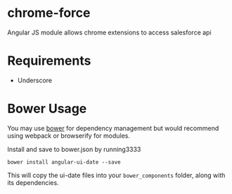 # chrome-force
Angular JS module allows chrome extensions to access salesforce api


# Requirements

- Underscore

# Bower Usage

You may use [bower](http://bower.io/) for dependency management but would recommend using webpack or browserify for modules.

Install and save to bower.json by running3333

    bower install angular-ui-date --save

This will copy the ui-date files into your `bower_components` folder, along with its dependencies.
